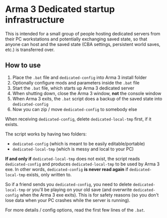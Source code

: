 Arma 3 Dedicated startup infrastructure
=======================================

This is intended for a small group of people hosting dedicated servers from
their PC workstations and potentially exchanging saved state, so that anyone
can host and the saved state (CBA settings, persistent world saves, etc.)
is transferred over.

How to use
----------
1. Place the `.bat` file and `dedicated-config` into Arma 3 install folder
1. Optionally configure mods and parameters inside the `.bat` file
1. Start the `.bat` file, which starts up Arma 3 dedicated server
1. When shutting down, close the Arma 3 window, **not** the console window
1. When Arma 3 exits, the `.bat` script does a backup of the saved state
   into `dedicated-config`
1. Now you can zip / move `dedicated-config` to somebody else

When receiving `dedicated-config`, delete `dedicated-local-tmp` first,
if it exists.

The script works by having two folders:
- `dedicated-config` (which is meant to be easily editable/portable)
- `dedicated-local-tmp` (which is messy and local to your PC)

**If and only if** `dedicated-local-tmp` does not exist, the script reads
`dedicated-config` and produces `dedicated-local-tmp` to be used by Arma 3
exe. In other words, `dedicated-config` **is never read again** if
`dedicated-local-tmp` exists, only written to.

So if a friend sends you `dedicated-config`, you need to delete
`dedicated-local-tmp` or you'll be playing on your old save (and overwrite
`dedicated-config` when the Arma 3 exe exits). This is for safety reasons
(so you don't lose data when your PC crashes while the server is running).

For more details / config options, read the first few lines of the `.bat`.
